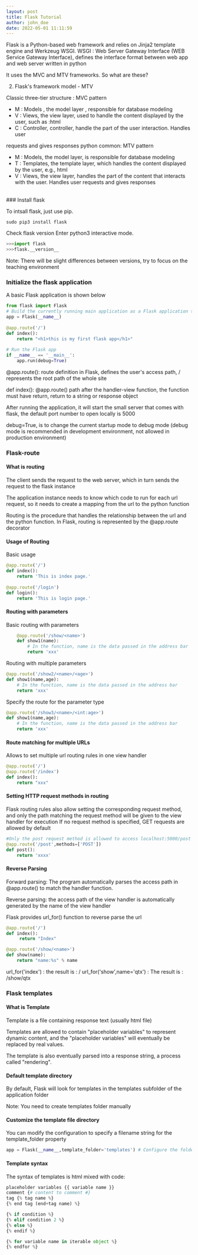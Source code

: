 ```yaml
---
layout: post
title: Flask Tutorial
author: john_doe
date: 2022-05-01 11:11:59
---
```

Flask is a Python-based  web framework and relies on Jinja2 template engine and Werkzeug WSGI. WSGI : Web Server Gateway Interface (WEB Service Gateway Interface), defines the interface format between web app and web server written in python

It uses the MVC and MTV frameworks. So what are these?

2) Flask's framework model - MTV

Classic three-tier structure : MVC pattern

* M : Models , the model layer , responsible for database modeling
* V : Views, the view layer, used to handle the content displayed by the user, such as :html
* C : Controller, controller, handle the part of the user interaction. Handles user 

requests and gives responses
python common: MTV pattern
* M : Models, the model layer, is responsible for database modeling
* T : Templates, the template layer, which handles the content displayed by the user, e.g., html
* V : Views, the view layer, handles the part of the content that interacts with the user. Handles user requests and gives responses
<br />
### Install flask

To intsall flask, just use pip.

```
sudo pip3 install flask
```

Check flask version
Enter python3 interactive mode.

```python
>>>import flask
>>>flask.__version__
```
Note: There will be slight differences between versions, try to focus on the teaching environment

### Initialize the flask application

A basic Flask application is shown below

```python
from flask import Flask
# Build the currently running main application as a Flask application to receive user requests and give responses
app = Flask(__name__)
     
@app.route('/')
def index():
    return "<h1>this is my first flask app</h1>"
       
# Run the Flask app
if __name__ == '__main__':
    app.run(debug=True)
```

@app.route(): route definition in Flask, defines the user's access path, / represents the root path of the whole site

def index(): @app.route() path after the handler-view function, the function must have return, return to a string or response object

After running the application, it will start the small server that comes with flask, the default port number to open locally is 5000

debug=True, is to change the current startup mode to debug mode (debug mode is recommended in development environment, not allowed in production environment)

### Flask-route

#### What is routing

The client sends the request to the web server, which in turn sends the request to the flask instance

The application instance needs to know which code to run for each url request, so it needs to create a mapping from the url to the python function

Routing is the procedure that handles the relationship between the url and the python function. In Flask, routing is represented by the @app.route decorator

#### Usage of Routing

Basic usage

```python
@app.route('/')
def index():
    return 'This is index page.'
     
@app.route('/login')
def login():
    return 'This is login page.'
```

#### Routing with parameters

Basic routing with parameters

```python
    @app.route('/show/<name>')
    def show1(name):
        # In the function, name is the data passed in the address bar
        return 'xxx'
```

Routing with multiple parameters

```python
@app.route('/show2/<name>/<age>')
def show1(name,age):
    # In the function, name is the data passed in the address bar
    return 'xxx'
```

Specify the route for the parameter type

```python
@app.route('/show3/<name>/<int:age>')
def show1(name,age):
    # In the function, name is the data passed in the address bar
    return 'xxx'
```

#### Route matching for multiple URLs

Allows to set multiple url routing rules in one view handler

```python
@app.route('/')
@app.route('/index')
def index():
    return "xxx"
```

#### Setting HTTP request methods in routing
        
Flask routing rules also allow setting the corresponding request method, and only the path matching the request method will be given to the view handler for execution
If no request method is specified, GET requests are allowed by default

```python
#Only the post request method is allowed to access localhost:5000/post
@app.route('/post',methods=['POST'])
def post():
    return 'xxxx'
```

#### Reverse Parsing

Forward parsing: The program automatically parses the access path in @app.route() to match the handler function.

Reverse parsing: the access path of the view handler is automatically generated by the name of the view handler

Flask provides url_for() function to reverse parse the url

```python
@app.route('/')
def index():
     return "Index"

@app.route('/show/<name>')
def show(name):
    return "name:%s" % name
```

url_for('index') : the result is : /
url_for('show',name='qtx') : The result is : /show/qtx

### Flask templates
#### What is Template

Template is a file containing response text (usually html file)

Templates are allowed to contain "placeholder variables" to represent dynamic content, and the "placeholder variables" will eventually be replaced by real values.

The template is also eventually parsed into a response string, a process called "rendering".

#### Default template directory
    
By default, Flask will look for templates in the templates subfolder of the application folder

Note: You need to create templates folder manually

#### Customize the template file directory

You can modify the configuration to specify a filename string for the template_folder property

```python
app = Flask(__name__,template_folder='templates') # Configure the folder for template files
```

####  Template syntax

The syntax of templates is html mixed with code:

```python
placeholder variables {{ variable name }}
comment {# content to comment #}
tag {% tag name %}
{% end tag (end+tag name) %}

{% if condition %}
{% elif condition 2 %}
{% else %}
{% endif %}

{% for variable name in iterable object %}
{% endfor %}
```